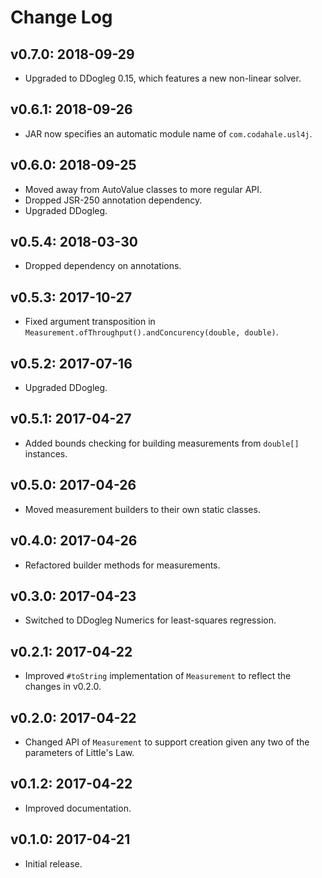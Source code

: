 # Change Log

## v0.7.0: 2018-09-29

* Upgraded to DDogleg 0.15, which features a new non-linear solver.

## v0.6.1: 2018-09-26

* JAR now specifies an automatic module name of `com.codahale.usl4j`.

## v0.6.0: 2018-09-25

* Moved away from AutoValue classes to more regular API.
* Dropped JSR-250 annotation dependency.
* Upgraded DDogleg.

## v0.5.4: 2018-03-30

* Dropped dependency on annotations.

## v0.5.3: 2017-10-27

* Fixed argument transposition in `Measurement.ofThroughput().andConcurency(double, double)`.

## v0.5.2: 2017-07-16

* Upgraded DDogleg.

## v0.5.1: 2017-04-27

* Added bounds checking for building measurements from `double[]` instances.

## v0.5.0: 2017-04-26

* Moved measurement builders to their own static classes.

## v0.4.0: 2017-04-26

* Refactored builder methods for measurements.

## v0.3.0: 2017-04-23

* Switched to DDogleg Numerics for least-squares regression.

## v0.2.1: 2017-04-22

* Improved `#toString` implementation of `Measurement` to reflect the changes in v0.2.0.

## v0.2.0: 2017-04-22

* Changed API of `Measurement` to support creation given any two of the parameters of Little's Law.

## v0.1.2: 2017-04-22

* Improved documentation.

## v0.1.0: 2017-04-21

* Initial release.
